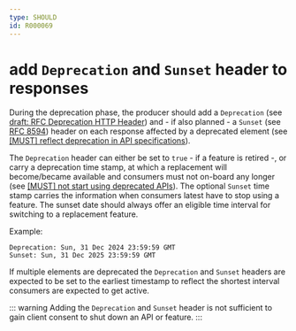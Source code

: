 ```yaml
---
type: SHOULD
id: R000069
---
```


# add `Deprecation` and `Sunset` header to responses

During the deprecation phase, the producer should add a `Deprecation` (see [draft: RFC Deprecation HTTP Header](https://tools.ietf.org/html/draft-dalal-deprecation-header)) and - if also planned - a `Sunset` (see [RFC 8594](https://tools.ietf.org/html/rfc8594#section-3)) header on each response affected by a deprecated element (see [[MUST] reflect deprecation in API specifications](./guidelines/060_versioning/2030_must-reflect-deprecation-in-api-specifications.md)).

The `Deprecation` header can either be set to `true` - if a feature is retired -, or carry a deprecation time stamp, at which a replacement will become/became available and consumers must not on-board any longer (see [[MUST] not start using deprecated APIs](./guidelines/060_versioning/2070_must-not-start-using-deprecated-apis.md)). The optional `Sunset` time stamp carries the information when consumers latest have to stop using a feature. The sunset date should always offer an eligible time interval for switching to a replacement feature.

Example:

```http
Deprecation: Sun, 31 Dec 2024 23:59:59 GMT
Sunset: Sun, 31 Dec 2025 23:59:59 GMT
```

If multiple elements are deprecated the `Deprecation` and `Sunset` headers are expected to be set to the earliest timestamp to reflect the shortest interval consumers are expected to get active.

::: warning
Adding the `Deprecation` and `Sunset` header is not sufficient to gain client consent to shut down an API or feature.
:::
